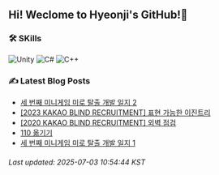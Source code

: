 ## Hi! Weclome to Hyeonji's GitHub!🌱
### 🛠️ SKills
![Unity](https://img.shields.io/badge/unity-%23000000.svg?style=for-the-badge&logo=unity&logoColor=white)
![C#](https://img.shields.io/badge/c%23-%23239120.svg?style=for-the-badge&logo=csharp&logoColor=white)
![C++](https://img.shields.io/badge/c++-%2300599C.svg?style=for-the-badge&logo=c%2B%2B&logoColor=white)

### ✍️ Latest Blog Posts
<!-- BLOG-POST-LIST:START -->
- [세 번째 미니게임 미로 탈출 개발 일지 2](http://jjrdd.tistory.com/296)
- [[2023 KAKAO BLIND RECRUITMENT] 표현 가능한 이진트리](http://jjrdd.tistory.com/295)
- [[2020 KAKAO BLIND RECRUITMENT] 외벽 점검](http://jjrdd.tistory.com/294)
- [110 옮기기](http://jjrdd.tistory.com/293)
- [세 번째 미니게임 미로 탈출 개발 일지 1](http://jjrdd.tistory.com/292)

###### Last updated: 2025-07-03 10:54:44 KST
<!-- BLOG-POST-LIST:END -->
